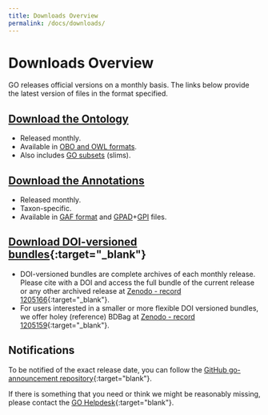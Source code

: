 ```yaml
---
title: Downloads Overview
permalink: /docs/downloads/
---
```


# Downloads Overview
GO releases official versions on a monthly basis.  The links below provide the latest version of files in the format specified.

## [Download the Ontology](/docs/download-ontology/ "Download Ontology")
+ Released monthly.
+ Available in [OBO and OWL formats](/docs/go-file-format-guide/ "OBO and OWL formats").
+ Also includes [GO subsets](/docs/go-subset-guide/ "GO subsets") (slims).

## [Download the Annotations](/docs/download-go-annotations/ "Download GO annotations") 
+ Released monthly.
+ Taxon-specific.
+ Available in [GAF format](/docs/go-annotation-file-gaf-format-21/ "GAF format") and [GPAD](/docs/gene-product-association-data-gpad-format/ "GPAD format")+[GPI](/docs/gene-product-information-gpi-format/ "GPI files") files. 

<!--Versioned and browsable releases are available at <a href="http://release.geneontology.org">http://release.geneontology.org</a>.
We make new versions available approximately every month.-->

<!--The site <a href="http://current.geneontology.org">http://current.geneontology.org</a> is always the last official release made available at <a href="http://release.geneontology.org">http://release.geneontology.org</a>.-->

<!--We will soon add more documentation about the structure of these repositories.-->

## [Download DOI-versioned bundles](https://doi.org/10.5281/zenodo.1205166 "DOI versioned BDBag"){:target="_blank"}

+ DOI-versioned bundles are complete archives of each monthly release. Please cite with a DOI and access the full bundle of the current release or any other archived release at [Zenodo - record 1205166](https://doi.org/10.5281/zenodo.1205166 "DOI versioned BDBag"){:target="_blank"}.
+ For users interested in a smaller or more flexible DOI versioned bundles, we offer holey (reference) BDBag at [Zenodo - record 1205159](https://doi.org/10.5281/zenodo.1205159 "DOI versioned holey BDBag"){:target="_blank"}. 

## Notifications
To be notified of the exact release date, you can follow the [GitHub go-announcement repository](https://github.com/geneontology/go-announcements "GO announcements"){:target="blank"}.

If there is something that you need or think we might be reasonably missing, please contact the [GO Helpdesk](http://help.geneontology.org "contact us"){:target="blank"}.
